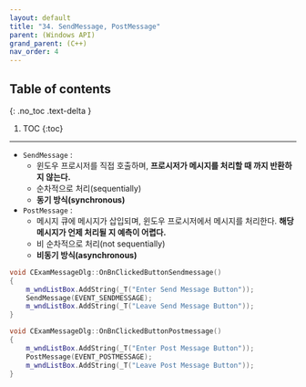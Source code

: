 ```yaml
---
layout: default
title: "34. SendMessage, PostMessage"
parent: (Windows API)
grand_parent: (C++)
nav_order: 4
---
```


## Table of contents
{: .no_toc .text-delta }

1. TOC
{:toc}

---

* `SendMessage` :
    * 윈도우 프로시저를 직접 호출하며, **프로시저가 메시지를 처리할 때 까지 반환하지 않는다.**
    * 순차적으로 처리(sequentially)
    * **동기 방식(synchronous)**
* `PostMessage` :
    * 메시지 큐에 메시지가 삽입되며, 윈도우 프로시저에서 메시지를 처리한다. **해당 메시지가 언제 처리될 지 예측이 어렵다.**
    * 비 순차적으로 처리(not sequentially)
    * **비동기 방식(asynchronous)**

```cpp
void CExamMessageDlg::OnBnClickedButtonSendmessage()
{
	m_wndListBox.AddString(_T("Enter Send Message Button"));
	SendMessage(EVENT_SENDMESSAGE);
	m_wndListBox.AddString(_T("Leave Send Message Button"));
}
```

```cpp
void CExamMessageDlg::OnBnClickedButtonPostmessage()
{
	m_wndListBox.AddString(_T("Enter Post Message Button"));
	PostMessage(EVENT_POSTMESSAGE);
	m_wndListBox.AddString(_T("Leave Post Message Button"));
}
```